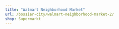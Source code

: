 ```yaml
---
title: "Walmart Neighborhood Market"
url: /bossier-city/walmart-neighborhood-market-2/
shop: Supermarkt
---
```

